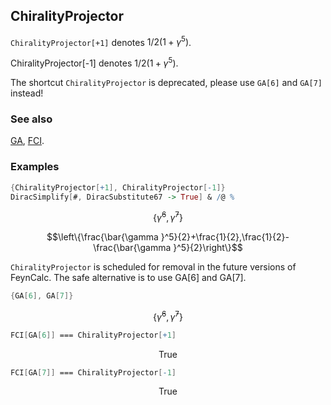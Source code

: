 ## ChiralityProjector

`ChiralityProjector[+1]` denotes $1/2\left(1+\gamma^5\right)$.

ChiralityProjector[-1] denotes $1/2\left(1+\gamma ^5\right)$.

The shortcut `ChiralityProjector` is deprecated, please use `GA[6]` and `GA[7]` instead!

### See also

[GA](GA), [FCI](FCI).

### Examples

```mathematica
{ChiralityProjector[+1], ChiralityProjector[-1]}
DiracSimplify[#, DiracSubstitute67 -> True] & /@ %
```

$$\left\{\bar{\gamma }^6,\bar{\gamma }^7\right\}$$

$$\left\{\frac{\bar{\gamma }^5}{2}+\frac{1}{2},\frac{1}{2}-\frac{\bar{\gamma }^5}{2}\right\}$$

`ChiralityProjector` is scheduled for removal in the future versions of FeynCalc. The safe alternative is to use GA[6] and GA[7].

```mathematica
{GA[6], GA[7]}
```

$$\left\{\bar{\gamma }^6,\bar{\gamma }^7\right\}$$

```mathematica
FCI[GA[6]] === ChiralityProjector[+1]
```

$$\text{True}$$

```mathematica
FCI[GA[7]] === ChiralityProjector[-1]
```

$$\text{True}$$